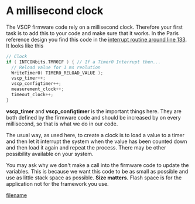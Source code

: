 # A millisecond clock

The VSCP firmware code rely on a millisecond clock. Therefore your first task is to add this to your code and make sure that it works. In the Paris reference design you find this code in the [interrupt routine around line 133](https://github.com/grodansparadis/can4vscp_paris/blob/master/main.c). It looks like this 

``` cpp
// Clock
if ( INTCONbits.TMR0IF ) { // If a Timer0 Interrupt then...
  // Reload value for 1 ms reolution
  WriteTimer0( TIMER0_RELOAD_VALUE );
  vscp_timer++;
  vscp_configtimer++;
  measurement_clock++;
  timeout_clock++;
}
```

**vscp_timer** and **vscp_configtimer** is the important things here. They are both defined by the firmware code and should be increased by on every millisecond, so that is what we do in our code.

The usual way, as used here, to create a clock is to load a value to a timer and then let it interrupt the system when the value has been counted down and then load it again and repeat the process.  There may be other possibility available on your system.

You may ask why we don't make a call into the firmware code to update the variables. This is because we want this code to be as small as possible and use as little stack space as possible. **Size matters.** Flash space is for the application not for the framework you use.


[filename](./bottom_copyright.md ':include')
